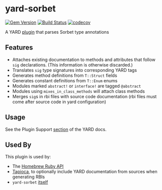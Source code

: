 # yard-sorbet
[![Gem Version](https://badge.fury.io/rb/yard-sorbet.svg)](https://badge.fury.io/rb/yard-sorbet)
[![Build Status](https://github.com/dduugg/yard-sorbet/actions/workflows/ruby.yml/badge.svg)](https://github.com/dduugg/yard-sorbet/actions/workflows/ruby.yml)
[![codecov](https://codecov.io/gh/dduugg/yard-sorbet/branch/master/graph/badge.svg)](https://codecov.io/gh/dduugg/yard-sorbet)

A YARD [plugin](https://rubydoc.info/gems/yard/file/docs/GettingStarted.md#plugin-support) that parses Sorbet type annotations

## Features
- Attaches existing documentation to methods and attributes that follow `sig` declarations. (This information is otherwise discarded.)
- Translates `sig` type signatures into corresponding YARD tags
- Generates method definitions from `T::Struct` fields
- Generates constant definitions from `T::Enum` enums
- Modules marked `abstract!` or `interface!` are tagged `@abstract`
- Modules using `mixes_in_class_methods` will attach class methods
- Merges `sig`s in rbi files with source code documentation (rbi files must come after source code in yard configuration)

## Usage

See the Plugin Support [section](https://rubydoc.info/gems/yard/file/docs/GettingStarted.md#plugin-support) of the YARD docs.

## Used By

This plugin is used by:
- The [Homebrew Ruby API](https://rubydoc.brew.sh/index.html)
- [Tapioca](https://github.com/Shopify/tapioca), to optionally include YARD documentation from sources when generating RBIs
- `yard-sorbet` [itself](https://dduugg.github.io/yard-sorbet/)
